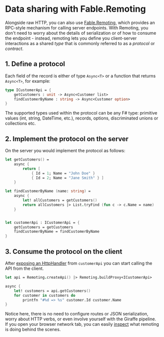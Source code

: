 # Data sharing with Fable.Remoting
Alongside raw HTTP, you can also use [Fable.Remoting](https://github.com/Zaid-Ajaj/Fable.Remoting), which provides an RPC-style mechanism for calling server endpoints. With Remoting, you don't need to worry about the details of serialization or of how to consume the endpoint - instead, remoting lets you define you client-server interactions as a shared *type* that is commonly referred to as a *protocol* or *contract*.

## 1. Define a protocol
Each field of the record is either of type `Async<T>` or a function that returns `Async<T>`, for example:
```fsharp
type ICustomerApi = {
    getCustomers : unit -> Async<Customer list>
    findCustomerByName : string -> Async<Customer option>
}
```
The supported types used within the protocol can be any F# type: primitive values (int, string, DateTime, etc.), records, options, discriminated unions or collections etc.

## 2. Implement the protocol on the server
On the server you would implement the protocol as follows:
```fsharp
let getCustomers() =
    async {
        return [
            { Id = 1; Name = "John Doe" }
            { Id = 2; Name = "Jane Smith" } ]
    }

let findCustomerByName (name: string) = 
    async {
        let! allCustomers = getCustomers()
        return allCustomers |> List.tryFind (fun c -> c.Name = name)
    }


let customerApi : ICustomerApi = {
    getCustomers = getCustomers
    findCustomerByName = findCustomerByName
}
```

## 3. Consume the protocol on the client
After [exposing an HttpHandler](https://zaid-ajaj.github.io/Fable.Remoting/src/saturn.html) from `customerApi` you can start calling the API from the client. 

```fsharp
let api = Remoting.createApi() |> Remoting.buildProxy<ICustomerApi>

async {
    let! customers = api.getCustomers()
    for customer in customers do
        printfn "#%d => %s" customer.Id customer.Name
}
```

Notice here, there is no need to configure routes or JSON serialization, worry about HTTP verbs, or even involve yourself with the Giraffe pipeline. If you open your browser network tab, you can easily [inspect](https://zaid-ajaj.github.io/Fable.Remoting/src/raw-http.html) what remoting is doing behind the scenes. 
